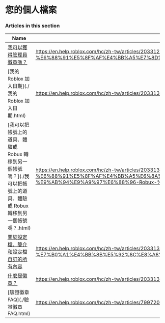 # 您的個人檔案  
### Articles in this section
Name|URL
-|-
[我可以獲得管理員徽章嗎？](./我可以獲得管理員徽章嗎？.html) |https://en.help.roblox.com/hc/zh-tw/articles/203312360-%E6%88%91%E5%8F%AF%E4%BB%A5%E7%8D%B2%E5%BE%97%E7%AE%A1%E7%90%86%E5%93%A1%E5%BE%BD%E7%AB%A0%E5%97%8E
[我的 Roblox 加入日期](./我的 Roblox 加入日期.html) |https://en.help.roblox.com/hc/zh-tw/articles/203313060-%E6%88%91%E7%9A%84-Roblox-%E5%8A%A0%E5%85%A5%E6%97%A5%E6%9C%9F
[我可以把帳號上的道具、體驗或 Robux 轉移到另一個帳號嗎？](./我可以把帳號上的道具、體驗或 Robux 轉移到另一個帳號嗎？.html) |https://en.help.roblox.com/hc/zh-tw/articles/203313090-%E6%88%91%E5%8F%AF%E4%BB%A5%E6%8A%8A%E5%B8%B3%E8%99%9F%E4%B8%8A%E7%9A%84%E9%81%93%E5%85%B7-%E9%AB%94%E9%A9%97%E6%88%96-Robux-%E8%BD%89%E7%A7%BB%E5%88%B0%E5%8F%A6%E4%B8%80%E5%80%8B%E5%B8%B3%E8%99%9F%E5%97%8E
[關於設定檔、簡介和設定檔自訂的所有內容](./關於設定檔、簡介和設定檔自訂的所有內容.html) |https://en.help.roblox.com/hc/zh-tw/articles/203313660-%E9%97%9C%E6%96%BC%E8%A8%AD%E5%AE%9A%E6%AA%94-%E7%B0%A1%E4%BB%8B%E5%92%8C%E8%A8%AD%E5%AE%9A%E6%AA%94%E8%87%AA%E8%A8%82%E7%9A%84%E6%89%80%E6%9C%89%E5%85%A7%E5%AE%B9
[什麼是徽章？](./什麼是徽章？.html) |https://en.help.roblox.com/hc/zh-tw/articles/203313620-%E4%BB%80%E9%BA%BC%E6%98%AF%E5%BE%BD%E7%AB%A0
[驗證徽章 FAQ](./驗證徽章 FAQ.html) |https://en.help.roblox.com/hc/zh-tw/articles/7997207259156-%E9%A9%97%E8%AD%89%E5%BE%BD%E7%AB%A0-FAQ
